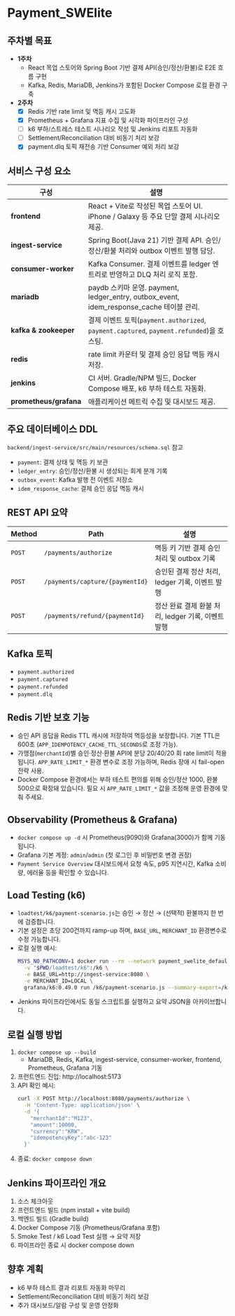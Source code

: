 ﻿# Payment_SWElite

## 주차별 목표
- **1주차**
  - React 목업 스토어와 Spring Boot 기반 결제 API(승인/정산/환불)로 E2E 흐름 구현
  - Kafka, Redis, MariaDB, Jenkins가 포함된 Docker Compose 로컬 환경 구축
- **2주차**
  - [x] Redis 기반 rate limit 및 멱등 캐시 고도화
  - [x] Prometheus + Grafana 지표 수집 및 시각화 파이프라인 구성
  - [ ] k6 부하/스트레스 테스트 시나리오 작성 및 Jenkins 리포트 자동화
  - [ ] Settlement/Reconciliation 대비 비동기 처리 보강
  - [x] payment.dlq 토픽 재전송 기반 Consumer 예외 처리 보강

## 서비스 구성 요소
| 구성 | 설명 |
| --- | --- |
| **frontend** | React + Vite로 작성된 목업 스토어 UI. iPhone / Galaxy 등 주요 단말 결제 시나리오 제공. |
| **ingest-service** | Spring Boot(Java 21) 기반 결제 API. 승인/정산/환불 처리와 outbox 이벤트 발행 담당. |
| **consumer-worker** | Kafka Consumer. 결제 이벤트를 ledger 엔트리로 반영하고 DLQ 처리 로직 포함. |
| **mariadb** | paydb 스키마 운영. payment, ledger_entry, outbox_event, idem_response_cache 테이블 관리. |
| **kafka & zookeeper** | 결제 이벤트 토픽(`payment.authorized`, `payment.captured`, `payment.refunded`)을 호스팅. |
| **redis** | rate limit 카운터 및 결제 승인 응답 멱등 캐시 저장. |
| **jenkins** | CI 서버. Gradle/NPM 빌드, Docker Compose 배포, k6 부하 테스트 자동화. |
| **prometheus/grafana** | 애플리케이션 메트릭 수집 및 대시보드 제공. |

## 주요 데이터베이스 DDL
`backend/ingest-service/src/main/resources/schema.sql` 참고
- `payment`: 결제 상태 및 멱등 키 보관
- `ledger_entry`: 승인/정산/환불 시 생성되는 회계 분개 기록
- `outbox_event`: Kafka 발행 전 이벤트 저장소
- `idem_response_cache`: 결제 승인 응답 멱등 캐시

## REST API 요약
| Method | Path | 설명 |
| --- | --- | --- |
| `POST` | `/payments/authorize` | 멱등 키 기반 결제 승인 처리 및 outbox 기록 |
| `POST` | `/payments/capture/{paymentId}` | 승인된 결제 정산 처리, ledger 기록, 이벤트 발행 |
| `POST` | `/payments/refund/{paymentId}` | 정산 완료 결제 환불 처리, ledger 기록, 이벤트 발행 |

## Kafka 토픽
- `payment.authorized`
- `payment.captured`
- `payment.refunded`
- `payment.dlq`

## Redis 기반 보호 기능
- 승인 API 응답을 Redis TTL 캐시에 저장하여 멱등성을 보장합니다. 기본 TTL은 600초 (`APP_IDEMPOTENCY_CACHE_TTL_SECONDS`로 조정 가능).
- 가맹점(`merchantId`)별 승인·정산·환불 API에 분당 20/40/20 회 rate limit이 적용됩니다. `APP_RATE_LIMIT_*` 환경 변수로 조정 가능하며, Redis 장애 시 fail-open 전략 사용.
- Docker Compose 환경에서는 부하 테스트 편의를 위해 승인/정산 1000, 환불 500으로 확장돼 있습니다. 필요 시 `APP_RATE_LIMIT_*` 값을 조정해 운영 환경에 맞춰 주세요.

## Observability (Prometheus & Grafana)
- `docker compose up -d` 시 Prometheus(9090)와 Grafana(3000)가 함께 기동됩니다.
- Grafana 기본 계정: `admin`/`admin` (첫 로그인 후 비밀번호 변경 권장)
- `Payment Service Overview` 대시보드에서 요청 속도, p95 지연시간, Kafka 소비량, 에러율 등을 확인할 수 있습니다.

## Load Testing (k6)
- `loadtest/k6/payment-scenario.js`는 승인 → 정산 → (선택적) 환불까지 한 번에 검증합니다.
- 기본 설정은 초당 200건까지 ramp-up 하며, `BASE_URL`, `MERCHANT_ID` 환경변수로 수정 가능합니다.
- 로컬 실행 예시:
  ```bash
  MSYS_NO_PATHCONV=1 docker run --rm --network payment_swelite_default \
    -v "$PWD/loadtest/k6":/k6 \
    -e BASE_URL=http://ingest-service:8080 \
    -e MERCHANT_ID=LOCAL \
    grafana/k6:0.49.0 run /k6/payment-scenario.js --summary-export=/k6/summary.json
  ```
- Jenkins 파이프라인에서도 동일 스크립트를 실행하고 요약 JSON을 아카이브합니다.

## 로컬 실행 방법
1. `docker compose up --build`
   - MariaDB, Redis, Kafka, ingest-service, consumer-worker, frontend, Prometheus, Grafana 기동
2. 프런트엔드 진입: http://localhost:5173
3. API 확인 예시:
   ```bash
   curl -X POST http://localhost:8080/payments/authorize \
     -H 'Content-Type: application/json' \
     -d '{
       "merchantId":"M123",
       "amount":10000,
       "currency":"KRW",
       "idempotencyKey":"abc-123"
     }'
   ```
4. 종료: `docker compose down`

## Jenkins 파이프라인 개요
1. 소스 체크아웃
2. 프런트엔드 빌드 (npm install + vite build)
3. 백엔드 빌드 (Gradle build)
4. Docker Compose 기동 (Prometheus/Grafana 포함)
5. Smoke Test / k6 Load Test 실행 → 요약 저장
6. 파이프라인 종료 시 docker compose down

## 향후 계획
- k6 부하 테스트 결과 리포트 자동화 마무리
- Settlement/Reconciliation 대비 비동기 처리 보강
- 추가 대시보드/알람 구성 및 운영 안정화
